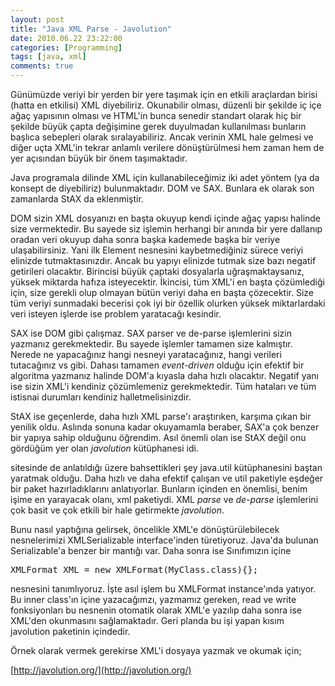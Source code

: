 ```yaml
---
layout: post
title: "Java XML Parse - Javolution"
date: 2010.06.22 23:22:00
categories: [Programming]
tags: [java, xml]
comments: true
---
```

Günümüzde veriyi bir yerden bir yere taşımak için en etkili araçlardan birisi (hatta en etkilisi) XML diyebiliriz. Okunabilir olması, düzenli bir şekilde iç içe ağaç yapısının olması ve HTML'in bunca senedir standart olarak hiç bir şekilde büyük çapta değişimine gerek duyulmadan kullanılması bunların başlıca sebepleri olarak sıralayabiliriz. Ancak verinin XML hale gelmesi ve diğer uçta XML'in tekrar anlamlı verilere dönüştürülmesi hem zaman hem de yer açısından büyük bir önem taşımaktadır. 

<!--more-->

Java programala dilinde XML için kullanabileceğimiz iki adet yöntem (ya da konsept de diyebiliriz) bulunmaktadır. DOM ve SAX. Bunlara ek olarak son zamanlarda StAX da eklenmiştir. 

DOM sizin XML dosyanızı en başta okuyup kendi içinde ağaç yapısı halinde size vermektedir. Bu sayede siz işlemin herhangi bir anında bir yere dallanıp oradan veri okuyup daha sonra başka kademede başka bir veriye ulaşabilirsiniz. Yani ilk Element nesnesini kaybetmediğiniz sürece veriyi elinizde tutmaktasınızdır. Ancak bu yapıyı elinizde tutmak size bazı negatif getirileri olacaktır. Birincisi büyük çaptaki dosyalarla uğraşmaktaysanız, yüksek miktarda hafıza isteyecektir. İkincisi, tüm XML'i en başta çözümlediği için, size gerekli olup olmayan bütün veriyi daha en başta çözecektir. Size tüm veriyi sunmadaki becerisi çok iyi bir özellik olurken yüksek miktarlardaki veri isteyen işlerde ise problem yaratacağı kesindir. 

SAX ise DOM gibi çalışmaz. SAX parser ve de-parse işlemlerini sizin yazmanız gerekmektedir. Bu sayede işlemler tamamen size kalmıştır. Nerede ne yapacağınız hangi nesneyi yaratacağınız, hangi verileri tutacağınız vs gibi. Dahası tamamen _event-driven_ olduğu için efektif bir algoritma yazmanız halinde DOM'a kıyasla daha hızlı olacaktır. Negatif yanı ise sizin XML'i kendiniz çözümlemeniz gerekmektedir. Tüm hataları ve tüm istisnai durumları kendiniz halletmelisinizdir. 

StAX ise geçenlerde, daha hızlı XML parse'ı araştırıken, karşıma çıkan bir yenilik oldu. Aslında sonuna kadar okuyamamla beraber, SAX'a çok benzer bir yapıya sahip olduğunu öğrendim. Asıl önemli olan ise StAX değil onu gördüğüm yer olan _javolution_ kütüphanesi idi. 

sitesinde de anlatıldığı üzere bahsettikleri şey java.util kütüphanesini baştan yaratmak olduğu. Daha hızlı ve daha efektif çalışan ve util paketiyle eşdeğer bir paket hazırladıklarını anlatıyorlar. Bunların içinden en önemlisi, benim işime en yarayacak olanı, xml paketiydi. XML _parse_ ve _de-parse_ işlemlerini çok basit ve çok etkili bir hale getirmekte _javolution_. 

Bunu nasıl yaptığına gelirsek, öncelikle XML'e dönüştürülebilecek nesnelerimizi XMLSerializable interface'inden türetiyoruz. Java'da bulunan Serializable'a benzer bir mantığı var. Daha sonra ise Sınıfımızın içine 

<pre class="prettyprint">XMLFormat XML = new XMLFormat(MyClass.class){};</pre>

nesnesini tanımlıyoruz. İşte asıl işlem bu XMLFormat instance'ında yatıyor. Bu inner class'ın içine yazacağımzı, yazmamız gereken, read ve write fonksiyonları bu nesnenin otomatik olarak XML'e yazılıp daha sonra ise XML'den okunmasını sağlamaktadır. Geri planda bu işi yapan kısım javolution paketinin içindedir. 

Örnek olarak vermek gerekirse XML'i dosyaya yazmak ve okumak için; 

[http://javolution.org/](http://javolution.org/)
